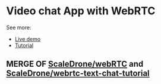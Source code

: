 <h1>Video chat App with WebRTC</h1>

See more:
* [Live demo](https://jabogosse.github.io/webrtc/)
* [Tutorial](https://www.scaledrone.com/blog/posts/webrtc-tutorial-simple-video-chat)

<h2>MERGE OF <a href="https://github.com/ScaleDrone/webrtc">ScaleDrone/webRTC</a> and <a href="https://github.com/ScaleDrone/webrtc-text-chat-tutorial">ScaleDrone/webrtc-text-chat-tutorial</a> </h2>
